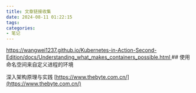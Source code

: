 ```yaml
---
title: 文章链接收集
date: 2024-08-11 01:22:15
tags:
categories:
- 笔记
---
```


[https://wangwei1237.github.io/Kubernetes-in-Action-Second-Edition/docs/Understanding_what_makes_containers_possible.html
](https://wangwei1237.github.io/Kubernetes-in-Action-Second-Edition/docs/Understanding_what_makes_containers_possible.html)##  使用命名空间来自定义进程的环境

深入架构原理与实践 [https://www.thebyte.com.cn/](https://www.thebyte.com.cn/)


